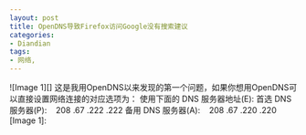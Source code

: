 ```yaml
---
layout: post
title: OpenDNS导致Firefox访问Google没有搜索建议
categories:
- Diandian
tags:
- 网络, 
---
```

!\[Image 1\]\[\] 这是我用OpenDNS以来发现的第一个问题，如果你想用OpenDNS可以直接设置网络连接的对应选项为： 使用下面的 DNS 服务器地址(E): 首选 DNS 服务器(P):    208 .67 .222 .222 备用 DNS 服务器(A):    208 .67 .220 .220 \[Image 1\]: